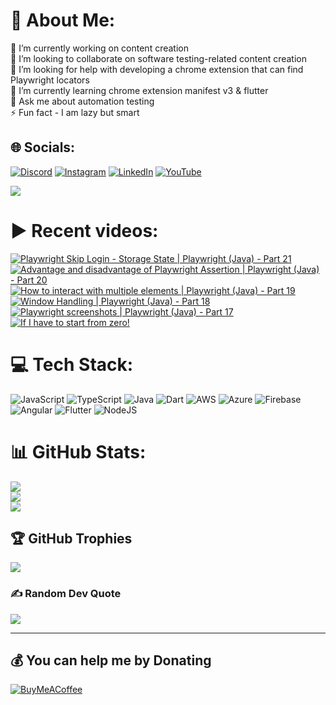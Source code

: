 # 💫 About Me:
🔭 I’m currently working on content creation<br>👯 I’m looking to collaborate on software testing-related content creation<br>🤝 I’m looking for help with developing a chrome extension that can find Playwright locators<br>🌱 I’m currently learning chrome extension manifest v3 & flutter<br>💬 Ask me about automation testing<br>⚡ Fun fact - I am lazy but smart


## 🌐 Socials:
[![Discord](https://img.shields.io/badge/Discord-%237289DA.svg?logo=discord&logoColor=white)](htttps://discord.gg/https://discord.gg/UunqzYFHPX) [![Instagram](https://img.shields.io/badge/Instagram-%23E4405F.svg?logo=Instagram&logoColor=white)](https://instagram.com/ortoknikc) [![LinkedIn](https://img.shields.io/badge/LinkedIn-%230077B5.svg?logo=linkedin&logoColor=white)](https://linkedin.com/in/ortoni) [![YouTube](https://img.shields.io/badge/YouTube-%23FF0000.svg?logo=YouTube&logoColor=white)](https://youtube.com/c/UCNcnqL0P17hISKlOxTjkJ0g) 

[![](https://visitcount.itsvg.in/api?id=ortonikc&icon=6&color=0)](https://visitcount.itsvg.in)
# ▶️ Recent videos:
<!-- BEGIN YOUTUBE-CARDS -->
[![Playwright Skip Login - Storage State | Playwright (Java) - Part 21](https://ytcards.demolab.com/?id=z4MODkk5q34&title=Playwright+Skip+Login+-+Storage+State+%7C+Playwright+%28Java%29+-+Part+21&lang=en&timestamp=1675667812&background_color=%230d1117&title_color=%23ffffff&stats_color=%23dedede&width=250 "Playwright Skip Login - Storage State | Playwright (Java) - Part 21")](https://www.youtube.com/watch?v=z4MODkk5q34)
[![Advantage and disadvantage of Playwright Assertion | Playwright (Java) - Part 20](https://ytcards.demolab.com/?id=TuJLLRasYS4&title=Advantage+and+disadvantage+of+Playwright+Assertion+%7C+Playwright+%28Java%29+-+Part+20&lang=en&timestamp=1675323195&background_color=%230d1117&title_color=%23ffffff&stats_color=%23dedede&width=250 "Advantage and disadvantage of Playwright Assertion | Playwright (Java) - Part 20")](https://www.youtube.com/watch?v=TuJLLRasYS4)
[![How to interact with multiple elements | Playwright (Java) - Part 19](https://ytcards.demolab.com/?id=MWR6ekyIHGE&title=How+to+interact+with+multiple+elements+%7C+Playwright+%28Java%29+-+Part+19&lang=en&timestamp=1675066868&background_color=%230d1117&title_color=%23ffffff&stats_color=%23dedede&width=250 "How to interact with multiple elements | Playwright (Java) - Part 19")](https://www.youtube.com/watch?v=MWR6ekyIHGE)
[![Window Handling | Playwright (Java) - Part 18](https://ytcards.demolab.com/?id=93E-YBFJBdQ&title=Window+Handling+%7C+Playwright+%28Java%29+-+Part+18&lang=en&timestamp=1674152906&background_color=%230d1117&title_color=%23ffffff&stats_color=%23dedede&width=250 "Window Handling | Playwright (Java) - Part 18")](https://www.youtube.com/watch?v=93E-YBFJBdQ)
[![Playwright screenshots | Playwright (Java) - Part 17](https://ytcards.demolab.com/?id=e2xdGuD1LPc&title=Playwright+screenshots+%7C+Playwright+%28Java%29+-+Part+17&lang=en&timestamp=1674028900&background_color=%230d1117&title_color=%23ffffff&stats_color=%23dedede&width=250 "Playwright screenshots | Playwright (Java) - Part 17")](https://www.youtube.com/watch?v=e2xdGuD1LPc)
[![If I have to start from zero!](https://ytcards.demolab.com/?id=cAt6c10nH-M&title=If+I+have+to+start+from+zero%21&lang=en&timestamp=1673856074&background_color=%230d1117&title_color=%23ffffff&stats_color=%23dedede&width=250 "If I have to start from zero!")](https://www.youtube.com/watch?v=cAt6c10nH-M)
<!-- END YOUTUBE-CARDS -->
# 💻 Tech Stack:
![JavaScript](https://img.shields.io/badge/javascript-%23323330.svg?style=for-the-badge&logo=javascript&logoColor=%23F7DF1E) ![TypeScript](https://img.shields.io/badge/typescript-%23007ACC.svg?style=for-the-badge&logo=typescript&logoColor=white) ![Java](https://img.shields.io/badge/java-%23ED8B00.svg?style=for-the-badge&logo=java&logoColor=white) ![Dart](https://img.shields.io/badge/dart-%230175C2.svg?style=for-the-badge&logo=dart&logoColor=white) ![AWS](https://img.shields.io/badge/AWS-%23FF9900.svg?style=for-the-badge&logo=amazon-aws&logoColor=white) ![Azure](https://img.shields.io/badge/azure-%230072C6.svg?style=for-the-badge&logo=azure-devops&logoColor=white) ![Firebase](https://img.shields.io/badge/firebase-%23039BE5.svg?style=for-the-badge&logo=firebase) ![Angular](https://img.shields.io/badge/angular-%23DD0031.svg?style=for-the-badge&logo=angular&logoColor=white) ![Flutter](https://img.shields.io/badge/Flutter-%2302569B.svg?style=for-the-badge&logo=Flutter&logoColor=white) ![NodeJS](https://img.shields.io/badge/node.js-6DA55F?style=for-the-badge&logo=node.js&logoColor=white)
# 📊 GitHub Stats:
![](https://github-readme-stats.vercel.app/api?username=ortonikc&theme=radical&hide_border=true&include_all_commits=true&count_private=true)<br/>
![](https://github-readme-streak-stats.herokuapp.com/?user=ortonikc&theme=radical&hide_border=true)<br/>
![](https://github-readme-stats.vercel.app/api/top-langs/?username=ortonikc&theme=radical&hide_border=true&include_all_commits=true&count_private=true&layout=compact)

## 🏆 GitHub Trophies
![](https://github-profile-trophy.vercel.app/?username=ortonikc&theme=discord&no-frame=false&no-bg=true&margin-w=4)

### ✍️ Random Dev Quote
![](https://quotes-github-readme.vercel.app/api?type=horizontal&theme=radical)

---
  ## 💰 You can help me by Donating
  [![BuyMeACoffee](https://img.shields.io/badge/Buy%20Me%20a%20Coffee-ffdd00?style=for-the-badge&logo=buy-me-a-coffee&logoColor=black)](https://buymeacoffee.com/https://www.buymeacoffee.com/letcode) 

  
<!-- Proudly created with GPRM ( https://gprm.itsvg.in ) -->
